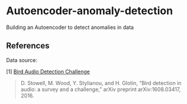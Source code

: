 # Autoencoder-anomaly-detection
Building an Autoencoder to detect anomalies in data

## References

Data source:

[1] [Bird Audio Detection Challenge]([https://machine-listening.eecs.qmul.ac.uk/bird-audio-detection-challenge/])
> D. Stowell, M. Wood, Y. Stylianou, and H. Glotin, “Bird detection in audio: a survey and a challenge,” arXiv preprint arXiv:1608.03417, 2016.

